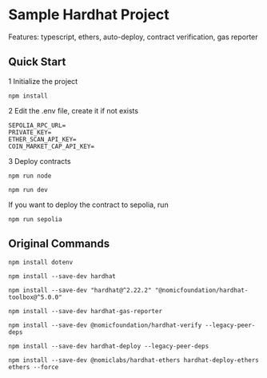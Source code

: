 # Sample Hardhat Project

Features: typescript, ethers, auto-deploy, contract verification, gas reporter

## Quick Start

1 Initialize the project

`npm install`

2 Edit the .env file, create it if not exists

```
SEPOLIA_RPC_URL=
PRIVATE_KEY=
ETHER_SCAN_API_KEY=
COIN_MARKET_CAP_API_KEY=
```

3 Deploy contracts

`npm run node`

`npm run dev`

If you want to deploy the contract to sepolia, run

`npm run sepolia`

## Original Commands

```
npm install dotenv

npm install --save-dev hardhat

npm install --save-dev "hardhat@^2.22.2" "@nomicfoundation/hardhat-toolbox@^5.0.0"

npm install --save-dev hardhat-gas-reporter

npm install --save-dev @nomicfoundation/hardhat-verify --legacy-peer-deps

npm install --save-dev hardhat-deploy --legacy-peer-deps

npm install --save-dev @nomiclabs/hardhat-ethers hardhat-deploy-ethers ethers --force
```
